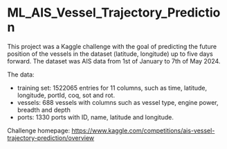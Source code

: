 # ML_AIS_Vessel_Trajectory_Prediction

This project was a Kaggle challenge with the goal of predicting the future position of the vessels in the dataset (latitude, longitude) up to five days forward. The dataset was AIS data from 1st of January to 7th of May 2024.

The data:
- training set: 1522065 entries for 11 columns, such as time, latitude, longitude, portId, coq, sot and rot.
- vessels: 688 vessels with columns such as vessel type, engine power, breadth and depth
- ports: 1330 ports with ID, name, latitude and longitude.


Challenge homepage: https://www.kaggle.com/competitions/ais-vessel-trajectory-prediction/overview


